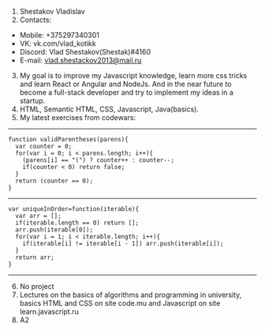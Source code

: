 1. Shestakov Vladislav
2. Contacts:
  * Mobile: +375297340301
  * VK: vk.com/vlad_kotikk
  * Discord: Vlad Shestakov(Shestak)#4160
  * E-mail: vlad.shestackov2013@mail.ru
3. My goal is to improve my Javascript knowledge, learn more css tricks and learn React or Angular and NodeJs. And in the near future to become a full-stack developer and try to implement my ideas in a startup.
4. HTML, Semantic HTML, CSS, Javascript, Java(basics).
5. My latest exercises from codewars:  
***  
    function validParentheses(parens){  
      var counter = 0;  
      for(var i = 0; i < parens.length; i++){  
        (parens[i] == "(") ? counter++ : counter--;  
        if(counter < 0) return false;  
      }  
      return (counter == 0);  
    }  
***  
    var uniqueInOrder=function(iterable){  
      var arr = [];  
      if(iterable.length == 0) return [];  
      arr.push(iterable[0]);  
      for(var i = 1; i < iterable.length; i++){  
        if(iterable[i] != iterable[i - 1]) arr.push(iterable[i]);  
      }  
      return arr;  
    }  
***  
6. No project
7. Lectures on the basics of algorithms and programming in university, basics HTML and CSS on site code.mu and Javascript on site learn.javascript.ru
8. A2